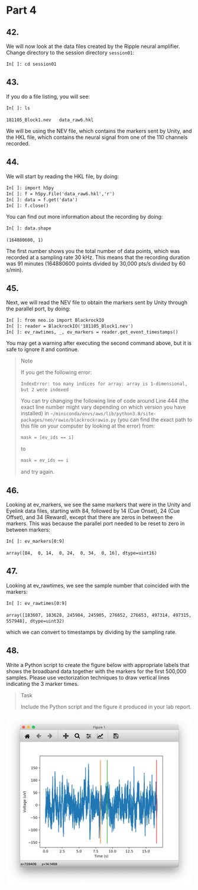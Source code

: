 # Part 4

## 42.
We will now look at the data files created by the Ripple neural amplifier.
Change directory to the session directory `session01`:

```shell
In[ ]: cd session01
```

## 43.
If you do a file listing, you will see:

```shell
In[ ]: ls

181105_Block1.nev   data_raw6.hkl
```

We will be using the NEV file, which contains the markers sent by Unity, and the HKL file, which contains the neural signal from one of the 110 channels recorded.

## 44.
We will start by reading the HKL file, by doing:

```shell
In[ ]: import h5py
In[ ]: f = h5py.File('data_raw6.hkl','r')
In[ ]: data = f.get('data')
In[ ]: f.close()
```

You can find out more information about the recording by doing:

```shell
In[ ]: data.shape

(164880600, 1)
```

The first number shows you the total number of data points, which was recorded at a sampling rate 30 kHz. This means that the recording duration was 91 minutes (164880600 points divided by 30,000 pts/s divided by 60 s/min).

## 45.
Next, we will read the NEV file to obtain the markers sent by Unity through the parallel port, by doing:

```shell
In[ ]: from neo.io import BlackrockIO
In[ ]: reader = BlackrockIO('181105_Block1.nev')
In[ ]: ev_rawtimes, _, ev_markers = reader.get_event_timestamps()
```

You may get a warning after executing the second command above, but it is safe to ignore it and continue.

> <p class="note"> Note
>
> If you get the following error:
>
> ```shell
> IndexError: too many indices for array: array is 1-dimensional, but 2 were indexed
> ```
> You can try changing the following line of code around Line 444 (the exact line number might vary depending on which version you have installed) in `~/miniconda/envs/aws/lib/python3.8/site-packages/neo/rawio/blackrockrawio.py` (you can find the exact path to this file on your computer by looking at the error) from:
> ```python
> mask = [ev_ids == i]
> ```
> to
> ```python
> mask = ev_ids == i
> ```
> and try again.

## 46.
Looking at ev_markers, we see the same markers that were in the Unity and Eyelink data files, starting with 84, followed by 14 (Cue Onset), 24 (Cue Offset), and 34 (Reward), except that there are zeros in between the markers. This was because the parallel port needed to be reset to zero in between markers:

```shell
In[ ]: ev_markers[0:9]

array([84,  0, 14,  0, 24,  0, 34,  0, 16], dtype=uint16)
```

## 47.
Looking at ev_rawtimes, we see the sample number that coincided with the markers:

```shell
In[ ]: ev_rawtimes[0:9]

array([183607, 183628, 245904, 245905, 276652, 276653, 497314, 497315, 557948], dtype=uint32)
```

which we can convert to timestamps by dividing by the sampling rate.

## 48.
Write a Python script to create the figure below with appropriate labels that shows the broadband data together with the markers for the first 500,000 samples. Please use vectorization techniques to draw vertical lines indicating the 3 marker times. 

> <p class="task"> Task
>
> Include the Python script and the figure it produced in your lab report.

![Alt text](image-6.png)
